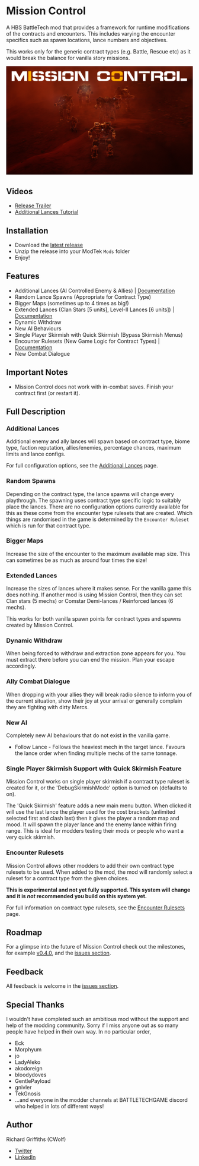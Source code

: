 # Mission Control

A HBS BattleTech mod that provides a framework for runtime modifications of the contracts and encounters. This includes varying the encounter specifics such as spawn locations, lance numbers and objectives.

This works only for the generic contract types (e.g. Battle, Rescue etc) as it would break the balance for vanilla story missions.

![Additional Lances](./docs/images/mission-control.jpg)

## Videos

* [Release Trailer](https://www.youtube.com/watch?v=MGPrebHW0R0)
* [Additional Lances Tutorial](https://www.youtube.com/watch?v=srvqUjdeESk)

## Installation

* Download the [latest release](https://github.com/CWolfs/MissionControl/releases)
* Unzip the release into your ModTek `Mods` folder
* Enjoy!

## Features

* Additional Lances (AI Controlled Enemy & Allies) | [Documentation](./docs/additional-lances.md)
* Random Lance Spawns (Appropriate for Contract Type)
* Bigger Maps (sometimes up to 4 times as big!)
* Extended Lances (Clan Stars [5 units], Level-II Lances [6 units]) | [Documentation](./docs/extended-lances.md)
* Dynamic Withdraw
* New AI Behaviours
* Single Player Skirmish with Quick Skirmish (Bypass Skirmish Menus)
* Encounter Rulesets (New Game Logic for Contract Types) | [Documentation](./docs/encounter-rulesets.md)
* New Combat Dialogue

## Important Notes 

* Mission Control does not work with in-combat saves. Finish your contract first (or restart it).

## Full Description

### Additional Lances

Additional enemy and ally lances will spawn based on contract type, biome type, faction reputation, allies/enemies, percentage chances, maximum limits and lance configs.

For full configuration options, see the [Additional Lances](./docs/additional-lances.md) page.

### Random Spawns

Depending on the contract type, the lance spawns will change every playthrough. The spawning uses contract type specific logic to suitably place the lances. There are no configuration options currently available for this as these come from the encounter type rulesets that are created. Which things are randomised in the game is determined by the `Encounter Ruleset` which is run for that contract type.

### Bigger Maps

Increase the size of the encounter to the maximum available map size. This can sometimes be as much as around four times the size!

### Extended Lances

Increase the sizes of lances where it makes sense. For the vanilla game this does nothing. If another mod is using Mission Control, then they can set Clan stars (5 mechs) or Comstar Demi-lances / Reinforced lances (6 mechs).

This works for both vanilla spawn points for contract types and spawns created by Mission Control.

### Dynamic Withdraw

When being forced to withdraw and extraction zone appears for you. You must extract there before you can end the mission. Plan your escape accordingly.

### Ally Combat Dialogue

When dropping with your allies they will break radio silence to inform you of the current situation, show their joy at your arrival or generally complain they are fighting with dirty Mercs.

### New AI

Completely new AI behaviours that do not exist in the vanilla game.

* Follow Lance - Follows the heaviest mech in the target lance. Favours the lance order when finding multiple mechs of the same tonnage.

### Single Player Skirmish Support with Quick Skirmish Feature

Mission Control works on single player skirmish if a contract type ruleset is created for it, or the 'DebugSkirmishMode' option is turned on (defaults to on).

The 'Quick Skirmish' feature adds a new main menu button. When clicked it will use the last lance the player used for the cost brackets (unlimited selected first and clash last) then it gives the player a random map and mood. It will spawn the player lance and the enemy lance within firing range. This is ideal for modders testing their mods or people who want a very quick skirmish.

### Encounter Rulesets

Mission Control allows other modders to add their own contract type rulesets to be used. When added to the mod, the mod will randomly select a ruleset for a contract type from the given choices.

**This is experimental and not yet fully supported. This system will change and it is _not_ recommended you build on this system yet.**

For full information on contract type rulesets, see the [Encounter Rulesets](./docs/encounter-rulesets.md) page.

## Roadmap

For a glimpse into the future of Mission Control check out the milestones, for example [v0.4.0](https://github.com/CWolfs/MissionControl/milestone/6), and the [issues section](https://github.com/CWolfs/MissionControl/issues).

## Feedback

All feedback is welcome in the [issues section](https://github.com/CWolfs/MissionControl/issues).

## Special Thanks

I wouldn't have completed such an ambitious mod without the support and help of the modding community. Sorry if I miss anyone out as so many people have helped in their own way. In no particular order,

* Eck
* Morphyum
* jo
* LadyAleko
* akodoreign
* bloodydoves
* GentlePayload
* gnivler
* TekGnosis
* ...and everyone in the modder channels at BATTLETECHGAME discord who helped in lots of different ways!

## Author

Richard Griffiths (CWolf)
  * [Twitter](https://twitter.com/CWolf)
  * [LinkedIn](https://www.linkedin.com/in/richard-griffiths-436b7a19/)
